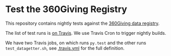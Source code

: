 # Test the 360Giving Registry

This repository contains nightly tests against the [360Giving data registry](http://www.threesixtygiving.org/data/data-registry/).

The list of test runs is [on Travis](https://travis-ci.org/ThreeSixtyGiving/test_registry/builds). We use Travis Cron to trigger nightly builds.

We have two Travis jobs, on which runs `py.test` and the other runs `test_datagetter.sh`, see [.travis.yml](.travis.yml) for the full definition.
